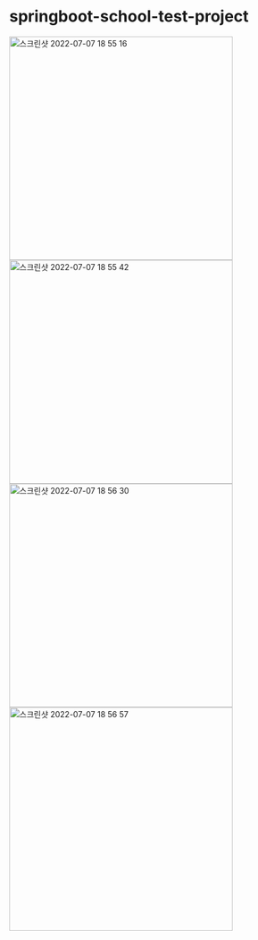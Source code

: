 # springboot-school-test-project

<img width="400" alt="스크린샷 2022-07-07 18 55 16" src="https://user-images.githubusercontent.com/81426024/177747420-d37a5dc9-b294-4b3c-8476-acdabbe310b4.png">  <img width="400" alt="스크린샷 2022-07-07 18 55 42" src="https://user-images.githubusercontent.com/81426024/177747438-1c5d5167-b4ce-4d52-99e1-23e8977ecd4b.png">
<img width="400" alt="스크린샷 2022-07-07 18 56 30" src="https://user-images.githubusercontent.com/81426024/177747444-f57b4e09-61e1-4158-b8ff-39b03f26ece5.png">  <img width="400" alt="스크린샷 2022-07-07 18 56 57" src="https://user-images.githubusercontent.com/81426024/177747447-ae8db379-b40f-4c29-90d1-28504dda84d7.png">

